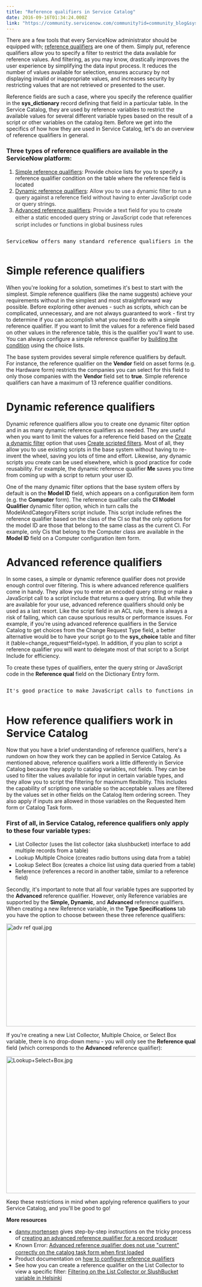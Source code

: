 ```yaml
---
title: "Reference qualifiers in Service Catalog"
date: 2016-09-16T01:34:24.000Z
link: "https://community.servicenow.com/community?id=community_blog&sys_id=e31ea26ddbd0dbc01dcaf3231f961911"
---
```

<p>There are a few tools that every ServiceNow administrator should be equipped with; <a title="ocs.servicenow.com/bundle/geneva-servicenow-platform/page/script/server_scripting/concept/c_ReferenceQualifiers.html" href="https://docs.servicenow.com/bundle/geneva-servicenow-platform/page/script/server_scripting/concept/c_ReferenceQualifiers.html">reference qualifiers</a> are one of them. Simply put, reference qualifiers allow you to specify a filter to restrict the data available for reference values. And filtering, as you may know, drastically improves the user experience by simplifying the data input process. It reduces the number of values available for selection, ensures accuracy by not displaying invalid or inappropriate values, and increases security by restricting values that are not retrieved or presented to the user.</p><p></p><p>Reference fields are such a case, where you specify the reference qualifier in the <strong>sys_dictionary</strong> record defining that field in a particular table. In the Service Catalog, they are used by reference variables to restrict the available values for several different variable types based on the result of a script or other variables on the catalog item. Before we get into the specifics of how how they are used in Service Catalog, let's do an overview of reference qualifiers in general.</p><p></p><h3>Three types of reference qualifiers are available in the ServiceNow platform:</h3><ol><li><a title="ocs.servicenow.com/bundle/geneva-servicenow-platform/page/script/server_scripting/concept/c_SimpleReferenceQualifierExample.html" href="https://docs.servicenow.com/bundle/geneva-servicenow-platform/page/script/server_scripting/concept/c_SimpleReferenceQualifierExample.html">Simple reference qualifiers</a>: Provide choice lists for you to specify a reference qualifier condition on the table where the reference field is located</li><li><a title="ocs.servicenow.com/bundle/geneva-servicenow-platform/page/script/server_scripting/concept/c_DynamicReferenceQualifierExample.html" href="https://docs.servicenow.com/bundle/geneva-servicenow-platform/page/script/server_scripting/concept/c_DynamicReferenceQualifierExample.html">Dynamic reference qualifiers</a>: <span style="color: #303030;">Allow you to use a dynamic filter to run a query against a reference field without having to enter JavaScript code or query strings.</span></li><li><span style="color: #303030;"><a title="ocs.servicenow.com/bundle/geneva-servicenow-platform/page/script/server_scripting/concept/c_AdvancedReferenceQualifierExample.html" href="https://docs.servicenow.com/bundle/geneva-servicenow-platform/page/script/server_scripting/concept/c_AdvancedReferenceQualifierExample.html">Advanced reference qualifiers</a>: Provide a text field for you to create either a<span style="line-height: 1.5;"> static encoded query string or </span>JavaScript code that references script includes or functions in global business rules</span></li></ol><pre __default_attr="info" __jive_macro_name="alert" alert="info" class="jive_text_macro jive_macro_alert" data-renderedposition="307.390625_8_1192_66"><p>ServiceNow offers many standard reference qualifiers in the base system. You can view them by navigating to <strong>System Navigation &gt; Dictionary</strong> and filtering on records where <strong>Reference qual</strong> is not empty.</p></pre><h1>Simple reference qualifiers</h1><p>When you're looking for a solution, sometimes it's best to start with the simplest. Simple reference qualifiers (like the name suggests) achieve your requirements without in the simplest and most straightforward way possible. Before exploring other avenues - such as scripts, which can be complicated, unnecessary, and are not always guaranteed to work - first try to determine if you can accomplish what you need to do with a simple reference qualifier. If you want to limit the values for a reference field based on other values in the reference table, this is the qualifier you'll want to use. You can always configure a simple reference qualifier by <a title="ocs.servicenow.com/bundle/geneva-servicenow-platform/page/administer/users_and_groups/concept/c_SetUpTheReferenceQualifier.html" href="https://docs.servicenow.com/bundle/geneva-servicenow-platform/page/administer/users_and_groups/concept/c_SetUpTheReferenceQualifier.html">building the condition</a> using the choice lists.</p><p></p><p>The base system provides several simple reference qualifiers by default. For instance, the reference qualifier on the <strong>Vendor</strong> field on asset forms (e.g. the Hardware form) restricts the companies you can select for this field to only those companies with the <strong>Vendor</strong> field set to <strong>true</strong>. Simple reference qualifiers can have a maximum of 13 reference qualifier conditions.</p><p></p><h1>Dynamic reference qualifiers</h1><p>Dynamic reference qualifiers allow you to create one dynamic filter option and in as many dynamic reference qualifiers as needed. They are useful when you want to limit the values for a reference field based on the <a title="ocs.servicenow.com/bundle/geneva-servicenow-platform/page/use/using_lists/task/t_DynamicFilterOptions.html" href="https://docs.servicenow.com/bundle/geneva-servicenow-platform/page/use/using_lists/task/t_DynamicFilterOptions.html">Create a dynamic filter</a> option that uses <a title="ocs.servicenow.com/bundle/geneva-servicenow-platform/page/use/using_lists/task/t_ScriptedFilters.html" href="https://docs.servicenow.com/bundle/geneva-servicenow-platform/page/use/using_lists/task/t_ScriptedFilters.html">Create scripted filters</a>. Most of all, they allow you to use existing scripts in the base system without having to re-invent the wheel, saving you lots of time and effort. Likewise, any dynamic scripts you create can be used elsewhere, which is good practice for code reusability. For example, the dynamic reference qualifier <strong>Me</strong> saves you time from coming up with a script to return your user ID.</p><p></p><p>One of the many dynamic filter options that the base system offers by default is on the <strong>Model ID</strong> field, which appears on a configuration item form (e.g. the <strong>Computer</strong> form). The reference qualifier calls the <strong>CI Model Qualifier </strong>dynamic filter option, which in turn calls the ModelAndCategoryFilters script include. This script include refines the reference qualifier based on the class of the CI so that the only options for the model ID are those that belong to the same class as the current CI. For example, only Cis that belong to the Computer class are available in the <strong>Model ID</strong> field on a Computer configuration item form.</p><p></p><h1>Advanced reference qualifiers</h1><p>In some cases, a simple or dynamic reference qualifier does not provide enough control over filtering. This is where advanced reference qualifiers come in handy. They allow you to enter an encoded query string or make a JavaScript call to a script include that returns a query string. But while they are available for your use, advanced reference qualifiers should only be used as a last resort. Like the script field in an ACL rule, there is always a risk of failing, which can cause spurious results or performance issues. For example, if you're using advanced reference qualifiers in the Service Catalog to get choices from the Change Request Type field, a better alternative would be to have your script go to the <strong>sys_choice</strong> table and filter it (<span class="s1">table=change_request^field=type). In addition, if you plan to script a reference qualifier you will want to delegate most of that script to a Script Include for efficiency.</span></p><p></p><p>To create these types of qualifiers, enter the query string or JavaScript code in the <strong>Reference qual</strong> field on the Dictionary Entry form.</p><pre __default_attr="info" __jive_macro_name="alert" alert="info" class="jive_text_macro jive_macro_alert" data-renderedposition="1042.390625_8_1192_43"><p>It's good practice to make JavaScript calls to functions in a script include instead of a global business rule. Here is more information on <a title="ocs.servicenow.com/bundle/geneva-servicenow-platform/page/script/server_scripting/task/t_JavaScriptCalls.html" href="https://docs.servicenow.com/bundle/geneva-servicenow-platform/page/script/server_scripting/task/t_JavaScriptCalls.html">JavaScript calls</a>.</p></pre><h1>How reference qualifiers work in Service Catalog</h1><p>Now that you have a brief understanding of reference qualifiers, here's a rundown on how they work they can be applied in Service Catalog. As mentioned above, reference qualifiers work a little differently in Service Catalog because they apply to catalog variables, not fields. They can be used to filter the values available for input in certain variable types, and they allow you to script the filtering for maximum flexibility. This includes the capability of scripting one variable so the acceptable values are filtered by the values set in other fields on the Catalog Item ordering screen. They also apply if inputs are allowed in those variables on the Requested Item form or Catalog Task form.</p><p></p><h3>First of all, in Service Catalog, reference qualifiers only apply to these four variable types:</h3><ul><li>List Collector (uses the list collector (aka slushbucket) interface to add multiple records from a table)</li><li>Lookup Multiple Choice (<span style="line-height: 1.5;">creates radio buttons using data from a table)</span></li><li>Lookup Select Box (creates a choice list using data queried from a table)</li><li>Reference (references a record in another table, similar to a <span class="s1">reference field</span>)</li></ul><p></p><p>Secondly, it's important to note that all four variable types are supported by the <strong>Advanced</strong> reference qualifier. However, only Reference variables are supported by the <strong>Simple, Dynamic</strong>, and <strong>Advanced</strong> reference qualifiers. When creating a new Reference variable, in the <strong>Type Specifications</strong> tab you have the option to choose between these three reference qualifiers:</p><p><img   alt="adv ref qual.jpg" class="image-8 jive-image" src="7ae4a5cadb101744e9737a9e0f9619d1.iix" style="width: 620px; height: 273px; display: block; margin-left: auto; margin-right: auto;"/></p><p></p><p>If you're creating a new List Collector, Multiple Choice, or Select Box variable, there is no drop-down menu - you will only see the <strong>Reference qual</strong> field (which corresponds to the <strong>Advanced</strong> reference qualifier):</p><p><img   alt="Lookup+Select+Box.jpg" class="image-9 jive-image" src="48d02902db9c13043eb27a9e0f9619a6.iix" style="width: 620px; height: 363px; display: block; margin-left: auto; margin-right: auto;"/></p><p>Keep these restrictions in mind when applying reference qualifiers to your Service Catalog, and you'll be good to go!</p><p></p><p><strong>More resources</strong></p><ul><li><a title="danny.mortensen" __default_attr="27220" __jive_macro_name="user" class="jive_macro jive_macro_user" data-orig-content="danny.mortensen" data-renderedposition="2243.171875_38_127_16" href="/community?id=community_user_profile&user=fb449a61db5c1fc09c9ffb651f96193b">danny.mortensen</a> gives step-by-step instructions on the tricky process of <a title="" _jive_internal="true" href="/community?id=community_question&sys_id=9561d72ddbdcdbc01dcaf3231f961990">creating an advanced reference qualifier for a record producer</a></li><li><span style="line-height: 1.5;">Known Error: </span><span class="s1" style="line-height: 1.5;"><a title="i.service-now.com/kb_view.do?sysparm_article=KB0551977" href="https://hi.service-now.com/kb_view.do?sysparm_article=KB0551977">Advanced reference qualifier does not use "current" correctly on the catalog task form when first loaded</a></span></li><li>Product documentation on <span class="s2"><span class="s1"><a title="ocs.servicenow.com/bundle/helsinki-servicenow-platform/page/script/server-scripting/task/t_ConfigureReferenceQualifiers.html" href="https://docs.servicenow.com/bundle/helsinki-servicenow-platform/page/script/server-scripting/task/t_ConfigureReferenceQualifiers.html">how to configure reference qualifiers</a></span></span></li><li><span class="s2"><span class="s1">See how you can create a reference qualifier on the List Collector to view a specific filter: <a title="Filtering on the List Collector or SlushBucket variable in Helsinki" __default_attr="5755" __jive_macro_name="blogpost" class="jive_macro jive_macro_blogpost" data-orig-content="Filtering on the List Collector or SlushBucket variable in Helsinki" data-renderedposition="2314.5625_595.9375_420_16" href="/community?id=community_blog&sys_id=2c6d6a29dbd0dbc01dcaf3231f96197b">Filtering on the List Collector or SlushBucket variable in Helsinki</a> </span></span></li></ul>